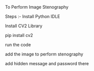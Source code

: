 To Perform Image Stenography 

Steps :- 
Install Python IDLE 

Install CV2 Library 

pip install cv2

run the code 

add the image to perform stenography 

add hidden message and password there 
